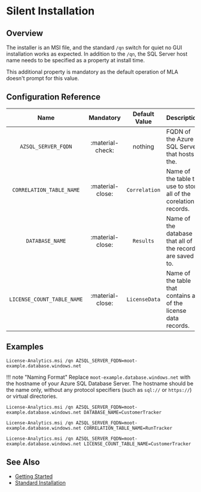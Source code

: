 # Silent Installation

## Overview

The installer is an MSI file, and the standard `/qn` switch for quiet no GUI installation works as expected.
In addition to the `/qn`, the SQL Server host name needs to be specified as a property at install time.

This additional property is mandatory as the default operation of MLA doesn't prompt for this value.

## Configuration Reference

|            Name            |     Mandatory    | Default Value |                           Description                            |
| :------------------------: | :--------------: | :-----------: | :--------------------------------------------------------------- |
|     `AZSQL_SERVER_FQDN`    | :material-check: |    nothing    |  FQDN of the Azure SQL Server that hosts the.                    |
|  `CORRELATION_TABLE_NAME`  | :material-close: | `Correlation` | Name of the table to use to store all of the corelation records. |
|      `DATABASE_NAME`       | :material-close: |   `Results`   | Name of the database that all of the records are saved to.       |
| `LICENSE_COUNT_TABLE_NAME` | :material-close: | `LicenseData` | Name of the table that contains all of the license data records. |

## Examples

```CMD title="Deploy MLA Silently"
License-Analytics.msi /qn AZSQL_SERVER_FQDN=moot-example.database.windows.net
```

!!! note "Naming Format"
    Replace `moot-example.database.windows.net` with the hostname of your Azure SQL Database Server. The hostname should be the name only, without any protocol specifiers (such as `sql://` or `https://`) or virtual directories.

```CMD title="Deploy with custom DB name"
License-Analytics.msi /qn AZSQL_SERVER_FQDN=moot-example.database.windows.net DATABASE_NAME=CustomerTracker
```

```CMD title="Custom Correlation Table Name"
License-Analytics.msi /qn AZSQL_SERVER_FQDN=moot-example.database.windows.net CORRELATION_TABLE_NAME=RunTracker
```

```CMD title="Custom License Data Table Name"
License-Analytics.msi /qn AZSQL_SERVER_FQDN=moot-example.database.windows.net LICENSE_COUNT_TABLE_NAME=CustomerTracker
```

## See Also

- [Getting Started](../Getting-Started.md)
- [Standard Installation](Standard-Install.md)
